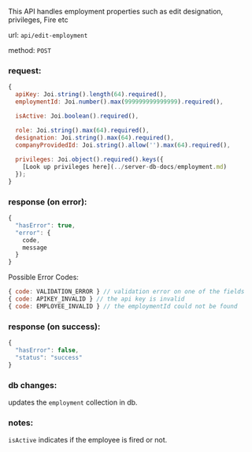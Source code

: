 This API handles employment properties such as edit designation, privileges, Fire etc

url: `api/edit-employment`

method: `POST`

### request: 
```js
{
  apiKey: Joi.string().length(64).required(),
  employmentId: Joi.number().max(999999999999999).required(),

  isActive: Joi.boolean().required(), 

  role: Joi.string().max(64).required(),
  designation: Joi.string().max(64).required(),
  companyProvidedId: Joi.string().allow('').max(64).required(),
  
  privileges: Joi.object().required().keys({
    [Look up privileges here](../server-db-docs/employment.md)
  });
}
```

### response (on error):
```js
{
  "hasError": true,
  "error": {
    code,
    message
  }
}
```

Possible Error Codes:
```js
{ code: VALIDATION_ERROR } // validation error on one of the fields
{ code: APIKEY_INVALID } // the api key is invalid
{ code: EMPLOYEE_INVALID } // the employmentId could not be found
```

### response (on success):
```js
{
  "hasError": false,
  "status": "success"
}
```

### db changes:
updates the `employment` collection in db.

### notes:
`isActive` indicates if the employee is fired or not. 